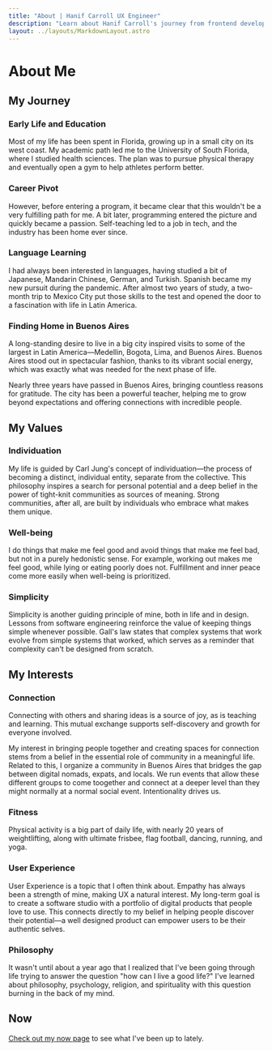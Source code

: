 ```yaml
---
title: "About | Hanif Carroll UX Engineer"
description: "Learn about Hanif Carroll's journey from frontend developer to UX Engineer, his passion for user-centered design, and what drives him to create digital products that bring people together."
layout: ../layouts/MarkdownLayout.astro
---
```


# About Me

## My Journey

### Early Life and Education

Most of my life has been spent in Florida, growing up in a small city on its west coast. My academic path led me to the University of South Florida, where I studied health sciences. The plan was to pursue physical therapy and eventually open a gym to help athletes perform better.

### Career Pivot

However, before entering a program, it became clear that this wouldn't be a very fulfilling path for me. A bit later, programming entered the picture and quickly became a passion. Self-teaching led to a job in tech, and the industry has been home ever since.

### Language Learning

I had always been interested in languages, having studied a bit of Japanese, Mandarin Chinese, German, and Turkish. Spanish became my new pursuit during the pandemic. After almost two years of study, a two-month trip to Mexico City put those skills to the test and opened the door to a fascination with life in Latin America.

### Finding Home in Buenos Aires

A long-standing desire to live in a big city inspired visits to some of the largest in Latin America—Medellin, Bogota, Lima, and Buenos Aires. Buenos Aires stood out in spectacular fashion, thanks to its vibrant social energy, which was exactly what was needed for the next phase of life.

Nearly three years have passed in Buenos Aires, bringing countless reasons for gratitude. The city has been a powerful teacher, helping me to grow beyond expectations and offering connections with incredible people.

## My Values

### Individuation

My life is guided by Carl Jung's concept of individuation—the process of becoming a distinct, individual entity, separate from the collective. This philosophy inspires a search for personal potential and a deep belief in the power of tight-knit communities as sources of meaning. Strong communities, after all, are built by individuals who embrace what makes them unique.

### Well-being

I do things that make me feel good and avoid things that make me feel bad, but not in a purely hedonistic sense. For example, working out makes me feel good, while lying or eating poorly does not. Fulfillment and inner peace come more easily when well-being is prioritized.

### Simplicity

Simplicity is another guiding principle of mine, both in life and in design. Lessons from software engineering reinforce the value of keeping things simple whenever possible. Gall's law states that complex systems that work evolve from simple systems that worked, which serves as a reminder that complexity can't be designed from scratch.

## My Interests

### Connection

Connecting with others and sharing ideas is a source of joy, as is teaching and learning. This mutual exchange supports self-discovery and growth for everyone involved.

My interest in bringing people together and creating spaces for connection stems from a belief in the essential role of community in a meaningful life. Related to this, I organize a community in Buenos Aires that bridges the gap between digital nomads, expats, and locals. We run events that allow these different groups to come toogether and connect at a deeper level than they might normally at a normal social event. Intentionality drives us.

### Fitness

Physical activity is a big part of daily life, with nearly 20 years of weightlifting, along with ultimate frisbee, flag football, dancing, running, and yoga.

### User Experience

User Experience is a topic that I often think about. Empathy has always been a strength of mine, making UX a natural interest. My long-term goal is to create a software studio with a portfolio of digital products that people love to use. This connects directly to my belief in helping people discover their potential—a well designed product can empower users to be their authentic selves.

### Philosophy

It wasn't until about a year ago that I realized that I've been going through life trying to answer the question "how can I live a good life?" I've learned about philosophy, psychology, religion, and spirituality with this question burning in the back of my mind.

## Now

[Check out my now page](/now) to see what I've been up to lately.
